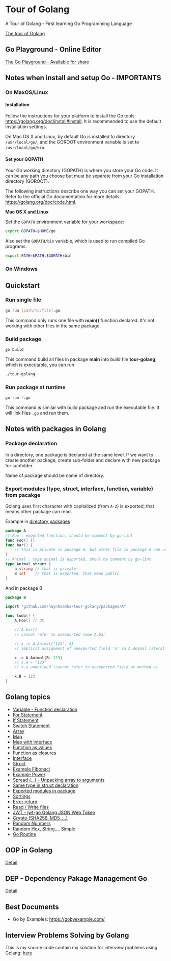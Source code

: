 # Tour of Golang

A Tour of Golang - First learning Go Programming Language

[The tour of Golang](https://tour.golang.org)

## Go Playground - Online Editor

[The Go Playground - Available for share](https://play.golang.org/)


## Notes when install and setup Go - IMPORTANTS

### On MaxOS/Linux
#### Installation
Follow the instructions for your platform to install the Go tools: https://golang.org/doc/install#install. It is recommended to use the default installation settings.

On Mac OS X and Linux, by default Go is installed to directory `/usr/local/go/`, and the GOROOT environment variable is set to `/usr/local/go/bin`.

#### Set your GOPATH
Your Go working directory (GOPATH) is where you store your Go code. It can be any path you choose but must be separate from your Go installation directory (GOROOT).

The following instructions describe one way you can set your GOPATH. Refer to the official Go documentation for more details: https://golang.org/doc/code.html.

**Mac OS X and Linux**

Set the `GOPATH` environment variable for your workspace:
```bash
export GOPATH=$HOME/go
```

Also set the `GOPATH/bin` variable, which is used to run compiled Go programs.
```bash
export PATH=$PATH:$GOPATH/bin
```

### On Windows

## Quickstart

### Run single file
```bash
go run [path/to/file].go
```

This command only runs one file with **main()** function declared. It's not working with other files in the same package.

### Build package
```bash
go build
```

This command build all files in package **main** into build file **tour-golang**, which is executable, you can run 

```bash
./tour-golang
```

### Run package at runtime
```bash
go run *.go
```

This command is similar with build package and run the executable file. It will link files `.go` and run them.


## Notes with packages in Golang
### Package declaration
In a directory, one package is declared at the same level. If we want to create another package, create sub-folder and declare with new package for subfolder.

Name of package should be name of directory.

### Export modules (type, struct, interface, function, variable) from pacakge
Golang uses first character with capitalized (from `A-Z`) is exported, that means other package can read.

Example in [directory packages](./packages)

```go
package A
// Foo : exported function, should be comment by go-lint
func Foo() {}
func bar() {
	// this is private in package A, but other file in package A can use bar()
}
// Animal : type animal is exported, shoul be comment by go-lint
type Animal struct {
	a string // that is private
	B int    // that is exported, that mean public
}
```

And in package B

```go
package B

import "github.com/huynhsamha/tour-golang/packages/A"

func todo() {
	A.Foo() // OK

	// A.bar()
	// cannot refer to unexported name A.bar

	// x := A.Animal{"123", 4}
	// implicit assignment of unexported field 'a' in A.Animal literal

	x := A.Animal{B: 123}
	// x.a = "123"
	// x.a undefined (cannot refer to unexported field or method a)

	x.B = 123
}
```


## Golang topics 
+ [Variable - Function declaration](./variable_function_declare/variable_function_declare.go)
+ [For Statement](./for_statement/for_statement.go)
+ [If Statement](./if_statement/if_statement.go)
+ [Switch Statement](./switch/switch.go)
+ [Array](./array/array.go)
+ [Map](./map/map.go)
+ [Map with interface](./map_interface/map_interface.go)
+ [Function as values](./function_values/function_values.go)
+ [Function as closures](./function_closures/function_closures.go)
+ [Interface](./interface/interface.go)
+ [Struct](./struct/struct.go)
+ [Example Fibonaci](./fibonacci/fibonacci.go)
+ [Example Power](./power/power.go)
+ [Spread (...) - Unpacking array to arguments](./spread_operator/spread_operator.go)
+ [Same type in struct declaration](./same_type_in_struct/same_type_in_struct.go)
+ [Exported modules in package](./packages)
+ [Sortings](./sortings)
+ [Error return](./return_error/return_error.go)
+ [Read / Write files](./files)
+ [JWT - jwt-go Golang JSON Web Token](./jwt-go/jwt-go.go)
+ [Crypto (SHA256, MD5, ...)](./crypto)
+ [Random Numbers](./random_numbers/random_numbers.go)
+ [Random Hex, String,... Simple](./random_string/random_string.go)
+ [Go Routine](./goroutines/goroutines.go)

## OOP in Golang

[Detail](./OOP.md)

## DEP - Dependency Pakage Management Go

[Detail](./DEP.md)

## Best Documents
+ Go by Examples: https://gobyexample.com/

## Interview Problems Solving by Golang
This is my source code contain my solution for interview problems using Golang: [here](./interview_problems)
